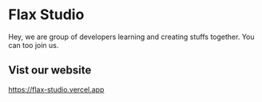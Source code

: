 # Flax Studio
Hey, we are group of developers learning and creating stuffs together. You can too join us.
## Vist our website
https://flax-studio.vercel.app
